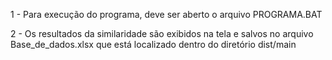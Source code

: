 1 - Para execução do programa, deve ser aberto o arquivo PROGRAMA.BAT

2 - Os resultados da similaridade são exibidos na tela e salvos no arquivo Base_de_dados.xlsx que está localizado dentro do diretório dist/main
